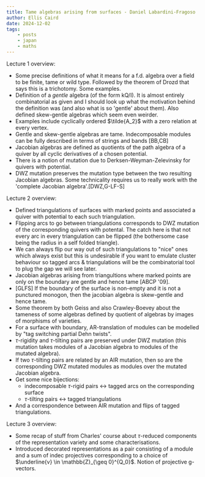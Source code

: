 ```yaml
---
title: Tame algebras arising from surfaces - Daniel Labardini-Fragoso
author: Ellis Caird
date: 2024-12-02 
tags:
    - posts
    - japan
    - maths
---
```




Lecture 1 overview:

- Some precise definitions of what it means for a f.d. algebra over a field to be finite, tame or wild type.
Followed by the theorem of Drozd that says this is a trichotomy. Some examples.
- Definition of a *gentle* algebra (of the form kQ/I). It is almost entirely combinatorial as given and I should look
up what the motivation behind the definition was (and also what is so 'gentle' about them). Also defined skew-gentle
algebras which seem even weirder.
- Examples include cyclically ordered $\tilde{A_2}$ with a zero relation at every vertex.
- Gentle and skew-gentle algebras are tame. Indecomposable modules can be fully described in terms of strings and bands [BB,CB]
- Jacobian algebras are defined as quotients of the path algebra of a quiver by all cyclic derivatives of a chosen potential.
- There is a notion of mutation due to Derksen-Weyman-Zelevinsky for quivers with potential.
- DWZ mutation preserves the mutation type between the two resulting Jacobian algebras. Some technicality requires
us to really work with the 'complete Jacobian algebra'.[DWZ,G-LF-S]

Lecture 2 overview:

- Defined triangulations of surfaces with marked points and associated a quiver with potential to each such triangulation.
- Flipping arcs to go between triangulations corresponds to DWZ mutation of the corresponding quivers with potental. The catch here is that not every arc in every triangulation can be flipped (the bothersome case being the radius in a self folded triangle).
- We can always flip our way out of such triangulations to "nice" ones which always exist but this is undesirable if you want to emulate cluster behaviour so tagged arcs & triangulations will be the combinatorial tool to plug the gap we will see later.
- Jacobian algebras arising from triangultions where marked points are only on the boundary are gentle and hence tame [ABCP '09].
- [GLFS] If the boundary of the surface is non-empty and it is not a punctured monogon, then the jacobian algebra is skew-gentle and hence tame.
- Some theorem by both Geiss and also Crawley-Boevey about the tameness of some algebras defined by quotient of algebras by images of morphisms of varieties.
- For a surface with boundary, AR-translation of modules can be modelled by "tag switching partial Dehn twists".
- $\tau$-rigidity and $\tau$-tilting pairs are preserved under DWZ mutation (this mutation takes modules of a Jacobian algebra to modules of the mutated algebra).
- If two $\tau$-tilting pairs are related by an AIR mutation, then so are the corresponding DWZ mutated modules as modules over the mutated Jacobian algebra. 
- Get some nice bijections:
    - indecomposable $\tau$-rigid pairs <-> tagged arcs on the corresponding surface
    - $\tau$-tilting pairs <-> tagged triangulations
- And a correspondence between AIR mutation and flips of tagged triangulations.

Lecture 3 overview:

- Some recap of stuff from Charles' course about $\tau$-reduced components of the representation variety and some characterisations.
- Introduced decorated representations as a pair consisting of a module and a sum of indec projectives corresponding to a choice of $\underline{v} \in \mathbb{Z}_{\geq 0}^{Q_0}$. Notion of projective g-vectors.
